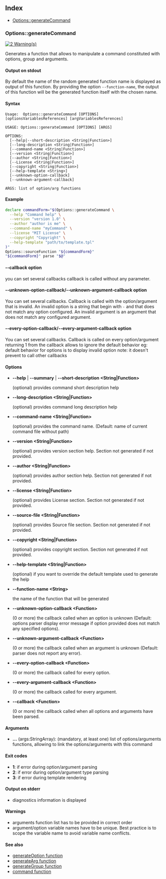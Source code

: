 ## Index

* [Options::generateCommand](#optionsgeneratecommand)

### Options::generateCommand

[![2 Warning(s)](https://img.shields.io/badge/Warnings-2-yellow.svg)](#)

Generates a function that allows to manipulate a command
constituted with options, group and arguments.

#### Output on stdout

By default the name of the random generated function name
is displayed as output of this function.
By providing the option `--function-name`, the output of this
function will be the generated function itself with the chosen name.

#### Syntax

```text
Usage:  Options::generateCommand [OPTIONS]
[optionsVariablesReferences] [argVariablesReferences]

USAGE: Options::generateCommand [OPTIONS] [ARGS]

OPTIONS:
  [--help|--short-description <String|Function>]
  [--long-description <String|Function>]
  [--command-name <String|Function>]
  [--version <String|Function>]
  [--author <String|Function>]
  [--License <String|Function>]
  [--copyright <String|Function>]
  [--help-template <String>]
  [--unknown-option-callback]
  [--unknown-argument-callback]

ARGS: list of option/arg functions
```

#### Example

```bash
declare commandForm="$(Options::generateCommand \
  --help "Command help" \
  --version "version 1.0" \
  --author "author is me" \
  --command-name "myCommand" \
  --license "MIT License" \
  --copyright "Copyright" \
  --help-template "path/to/template.tpl"
)"
Options::sourceFunction "${commandForm}"
"${commandForm}" parse "$@"
```

#### --callback option
you can set several callbacks
callback is called without any parameter.

#### --unknown-option-callback/--unknown-argument-callback option
You can set several callbacks.
Callback is called with the option/argument that is invalid.
An invalid option is a string that begin with `-`
and that does not match any option configured.
An invalid argument is an argument that does not
match any configured argument.

#### --every-option-callback/--every-argument-callback option
You can set several callbacks.
Callback is called on every option/argument
returning 1 from the callback allows to ignore the default behavior
eg: default behavior for options is to display invalid option
note: it doesn't prevent to call other callbacks

#### Options

* **--help** | **--summary** | **--short-description \<String|Function\>**

  (optional) provides command short description help

* **--long-description \<String|Function\>**

  (optional) provides command long description help

* **--command-name \<String|Function\>**

  (optional) provides the command name. (Default: name of current command file without path)

* **--version \<String|Function\>**

  (optional) provides version section help. Section not generated if not provided.

* **--author \<String|Function\>**

  (optional) provides author section help. Section not generated if not provided.

* **--license \<String|Function\>**

  (optional) provides License section. Section not generated if not provided.

* **--source-file \<String|Function\>**

  (optional) provides Source file section. Section not generated if not provided.

* **--copyright \<String|Function\>**

  (optional) provides copyright section. Section not generated if not provided.

* **--help-template \<String|Function\>**

  (optional) if you want to override the default template used to generate the help

* **--function-name \<String\>**

  the name of the function that will be generated

* **--unknown-option-callback \<Function\>**

  (0 or more) the callback called when an option is unknown (Default: options parser display error message if option provided does not match any specified options).

* **--unknown-argument-callback \<Function\>**

  (0 or more) the callback called when an argument is unknown (Default: parser does not report any error).

* **--every-option-callback \<Function\>**

  (0 or more) the callback called for every option.

* **--every-argument-callback \<Function\>**

  (0 or more) the callback called for every argument.

* **--callback \<Function\>**

  (0 or more) the callback called when all options and arguments have been parsed.

#### Arguments

* **...** (args:StringArray): (mandatory, at least one) list of options/arguments functions, allowing to link the options/arguments with this command

#### Exit codes

* **1**: if error during option/argument parsing
* **2**: if error during option/argument type parsing
* **3**: if error during template rendering

#### Output on stderr

* diagnostics information is displayed

#### Warnings

* arguments function list has to be provided in correct order
* argument/option variable names have to be unique. Best practice is to scope the variable name to avoid variable name conflicts.

#### See also

* [generateOption function](#/doc/guides/Options/generateOption)
* [generateArg function](#/doc/guides/Options/generateArg)
* [generateGroup function](#/doc/guides/Options/generateGroup)
* [command function](#/doc/guides/Options/functionCommand)
